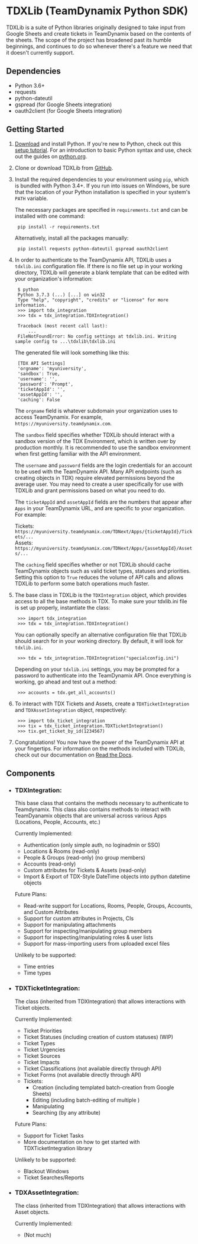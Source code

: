 # TDXLib (TeamDynamix Python SDK)

TDXLib is a suite of Python libraries originally designed to take input from Google Sheets and create tickets in TeamDynamix based on the contents of the sheets. The scope of the project has broadened past its humble beginnings, and continues to do so whenever there's a feature we need that it doesn't currently support.

## Dependencies

* Python 3.6+
* requests
* python-dateutil
* gspread (for Google Sheets integration)
* oauth2client (for Google Sheets integration)

## Getting Started

1. [Download](https://www.python.org/) and install Python. If you're new to Python, check out this [setup tutorial](https://realpython.com/installing-python/ "Python 3 Installation & Setup Guide"). For an introduction to basic Python syntax and use, check out the guides on [python.org](https://www.python.org/about/gettingstarted/).

2. Clone or download TDXLib from [GitHub](https://github.com/cedarville-university/tdxlib).

3. Install the required dependencies to your environment using `pip`, which is bundled with Python 3.4+. If you run into issues on Windows, be sure that the location of your Python installation is specified in your system's `PATH` variable.

    The necessary packages are specified in `requirements.txt` and can be installed with one command:

        pip install -r requirements.txt

    Alternatively, install all the packages manually:

        pip install requests python-dateutil gspread oauth2client

4. In order to authenticate to the TeamDynamix API, TDXLib uses a `tdxlib.ini` configuration file. If there is no file set up in your working directory, TDXLib will generate a blank template that can be edited with your organization's information:

        $ python
        Python 3.7.3 (...) [...] on win32
        Type "help", "copyright", "credits" or "license" for more information.
        >>> import tdx_integration
        >>> tdx = tdx_integration.TDXIntegration()
        
        Traceback (most recent call last):
            ...
        FileNotFoundError: No config settings at tdxlib.ini. Writing sample config to ...\tdxlib\tdxlib.ini

    The generated file will look something like this:

        [TDX API Settings]
        'orgname': 'myuniversity',
        'sandbox': True,
        'username': '',
        'password': 'Prompt',
        'ticketAppId': '',
        'assetAppId': '',
        'caching': False

    The `orgname` field is whatever subdomain your organization uses to access TeamDynamix. For example, `https://myuniversity.teamdynamix.com`.

    The `sandbox` field specifies whether TDXLib should interact with a sandbox version of the TDX Environment, which is written over by production monthly. It is recommended to use the sandbox environment when first getting familiar with the API environment.

    The `username` and `password` fields are the login credentials for an account to be used with the TeamDynamix API. Many API endpoints (such as creating objects in TDX) require elevated permissions beyond the average user. You may need to create a user specifically for use with TDXLib and grant permissions based on what you need to do.

    The `ticketAppId` and `assetAppId` fields are the numbers that appear after `Apps` in your TeamDynamix URL, and are specific to your organization. For example: 
    
    Tickets: `https://myuniversity.teamdynamix.com/TDNext/Apps/{ticketAppId}/Tickets/...`  
    Assets: `https://myuniversity.teamdynamix.com/TDNext/Apps/{assetAppId}/Assets/...`

    The `caching` field specifies whether or not TDXLib should cache TeamDynamix objects such as valid ticket types, statuses and priorities. Setting this option to `True` reduces the volume of API calls and allows TDXLib to perform some batch operations much faster.

5. The base class in TDXLib is the `TDXIntegration` object, which provides access to all the base methods in TDX. To make sure your tdxlib.ini file is set up properly, instantiate the class:

        >>> import tdx_integration
        >>> tdx = tdx_integration.TDXIntegration()

    You can optionally specify an alternative configuration file that TDXLib should search for in your working directory. By default, it will look for `tdxlib.ini`.

        >>> tdx = tdx_integration.TDXIntegration("specialconfig.ini")

    Depending on your `tdxlib.ini` settings, you may be prompted for a password to authenticate into the TeamDynamix API. Once everything is working, go ahead and test out a method:

        >>> accounts = tdx.get_all_accounts()

6. To interact with TDX Tickets and Assets, create a `TDXTicketIntegration` and `TDXAssetIntegration` object, respectively:

        >>> import tdx_ticket_integration
        >>> tix = tdx_ticket_integration.TDXTicketIntegration()
        >>> tix.get_ticket_by_id(1234567)

7. Congratulations! You now have the power of the TeamDynamix API at your fingertips. For information on the methods included with TDXLib, check out our documentation on [Read the Docs](http://tdxlib.readthedocs.io).




    
    

## Components

* ### TDXIntegration:

    This base class that contains the methods necessary to authenticate to Teamdynamix. This class also contains methods to interact with TeamDyanamix objects that are universal across various Apps (Locations, People, Accounts, etc.)

    Currently Implemented:
    * Authentication (only simple auth, no loginadmin or SSO)
    * Locations & Rooms (read-only)
    * People & Groups (read-only) (no group members)
    * Accounts (read-only)
    * Custom attributes for Tickets & Assets (read-only)
    * Import & Export of TDX-Style DateTime objects into python datetime objects

    Future Plans:
    * Read-write support for Locations, Rooms, People, Groups, Accounts, and Custom Attributes
    * Support for custom attributes in Projects, CIs
    * Support for manipulating attachments
    * Support for inspecting/manipulating group members
    * Support for inspecting/manipulating roles & user lists
    * Support for mass-importing users from uploaded excel files

    Unlikely to be supported:
    * Time entries
    * Time types

* ### TDXTicketIntegration:

    The class (inherited from TDXIntegration) that allows interactions with Ticket objects.

    Currently Implemented:
    * Ticket Priorities
    * Ticket Statuses (including creation of custom statuses) (WIP)
    * Ticket Types
    * Ticket Urgencies
    * Ticket Sources
    * Ticket Impacts
    * Ticket Classifications (not available directly through API)
    * Ticket Forms (not available directly through API)
    * Tickets:
        * Creation (including templated batch-creation from Google Sheets)
        * Editing (including batch-editing of multiple )
        * Manipulating
        * Searching (by any attribute)

    Future Plans:
    * Support for Ticket Tasks
    * More documentation on how to get started with TDXTicketIntegration library

    Unlikely to be supported:
    * Blackout Windows
    * Ticket Searches/Reports

* ### TDXAssetIntegration:

    The class (inherited from TDXIntegration) that allows interactions with Asset objects.

    Currently Implemented:
    * (Not much)
